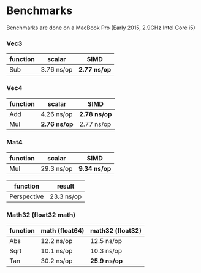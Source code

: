 # Benchmarks

Benchmarks are done on a MacBook Pro (Early 2015, 2.9GHz Intel Core i5)

### Vec3

function | scalar         | SIMD
-------- | -------------- | --------------
Sub      | 3.76 ns/op     | **2.77 ns/op**

### Vec4

function | scalar         | SIMD
-------- | -------------- | --------------
Add      | 4.26 ns/op     | **2.78 ns/op**
Mul      | **2.76 ns/op** | 2.77 ns/op

### Mat4

function | scalar         | SIMD
-------- | -------------- | --------------
Mul      | 29.3 ns/op     | **9.34 ns/op**

function    | result
----------- | ----------
Perspective | 23.3 ns/op

### Math32 (float32 math)

function | math (float64) | math32 (float32)
-------- | -------------- | ----------------
Abs      | 12.2 ns/op     | 12.5 ns/op
Sqrt     | 10.1 ns/op     | 10.3 ns/op
Tan      | 30.2 ns/op     | **25.9 ns/op**
